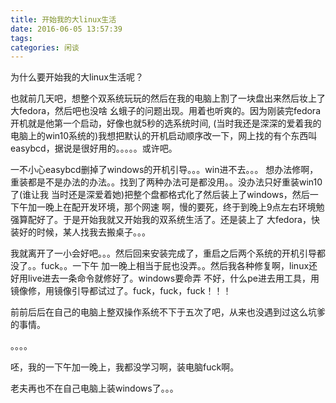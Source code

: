 ```yaml
---
title: 开始我的大linux生活
date: 2016-06-05 13:57:39
tags:
categories: 闲谈
---
```

为什么要开始我的大linux生活呢？

也就前几天吧，想整个双系统玩玩的然后在我的电脑上割了一块盘出来然后妆上了大fedora，然后吧也没啥
幺蛾子的问题出现。用着也听爽的。因为刚装完fedora开机就是他第一个启动，好像也就5秒的选系统时间,
(当时我还是深深的爱着我的电脑上的win10系统的)我想把默认的开机启动顺序改一下，网上找的有个东西叫
easybcd，据说是很好用的。。。。。或许吧。

一不小心easybcd删掉了windows的开机引导。。。win进不去。。。
想办法修啊，重装都是不是办法的办法。。找到了两种办法可是都没用。。没办法只好重装win10了(谁让我
当时还是深爱着她)把整个盘都格式化了然后装上了windows，然后一下午加一晚上在配开发环境，那个网速
啊，慢的要死，终于到晚上9点左右环境勉强算配好了。于是开始我就又开始我的双系统生活了。还是装上了
大fedora，快装好的时候，某人找我去搬桌子。。。

我就离开了一小会好吧。。。然后回来安装完成了，重启之后两个系统的开机引导都没了。。fuck。。一下午
加一晚上相当于屁也没弄。。然后我各种修复啊，linux还好用live进去一条命令就修好了。windows要命弄
不好，什么pe进去用工具，用镜像修，用镜像引导都试过了。fuck，fuck，fuck！！！

前前后后在自己的电脑上整双操作系统不下于五次了吧，从来也没遇到过这么坑爹的事情。

。。。。

呸，我的一下午加一晚上，我都没学习啊，装电脑fuck啊。

老夫再也不在自己电脑上装windows了。。。
